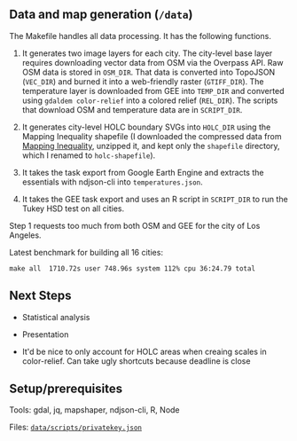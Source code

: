 ## Data and map generation (`/data`)

The Makefile handles all data processing. It has the following functions.

1. It generates two image layers for each city. The city-level base layer requires downloading vector data from OSM via the Overpass API. Raw OSM data is stored in `OSM_DIR`. That data is converted into TopoJSON (`VEC_DIR`) and burned it into a web-friendly raster (`GTIFF_DIR`). The temperature layer is downloaded from GEE into `TEMP_DIR` and converted using `gdaldem color-relief` into a colored relief (`REL_DIR`). The scripts that download OSM and temperature data are in `SCRIPT_DIR`.

2. It generates city-level HOLC boundary SVGs into `HOLC_DIR` using the Mapping Inequality shapefile (I downloaded the compressed data from [Mapping Inequality](https://dsl.richmond.edu/panorama/redlining/#loc=11/40.809/-74.187&city=manhattan-ny&area=D3&text=intro), unzipped it, and kept only the `shapefile` directory, which I renamed to `holc-shapefile`).

3. It takes the task export from Google Earth Engine and extracts the essentials with ndjson-cli into `temperatures.json`.

4. It takes the GEE task export and uses an R script in `SCRIPT_DIR` to run the Tukey HSD test on all cities.

Step 1 requests too much from both OSM and GEE for the city of Los Angeles.

Latest benchmark for building all 16 cities:
```
make all  1710.72s user 748.96s system 112% cpu 36:24.79 total
```

## Next Steps

* Statistical analysis

* Presentation

* It'd be nice to only account for HOLC areas when creaing scales in color-relief. Can take ugly shortcuts because deadline is close

## Setup/prerequisites

Tools: gdal, jq, mapshaper, ndjson-cli, R, Node

Files: [`data/scripts/privatekey.json`](https://developers.google.com/earth-engine/guides/service_account)